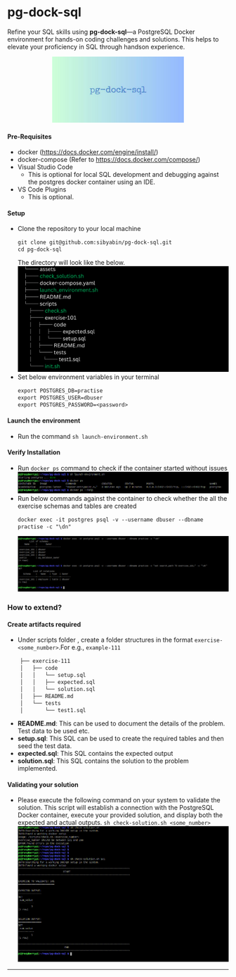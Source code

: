 # pg-dock-sql
Refine your SQL skills using **pg-dock-sql**—a PostgreSQL Docker environment for hands-on coding challenges and solutions. This helps to elevate your proficiency in SQL through handson experience.

<p align="center">
<img width="300px" hiegth="300px" src="assets/pg-dock-sql.jpg"> </img>
</p>


#### Pre-Requisites
- docker (https://docs.docker.com/engine/install/)
- docker-compose (Refer to https://docs.docker.com/compose/)
- Visual Studio Code 
    - This is optional for local SQL development and debugging against the postgres docker container using an IDE.
- VS Code Plugins
    - This is optional.


#### Setup
- Clone the repository to your local machine
    ``` 
    git clone git@github.com:sibyabin/pg-dock-sql.git
    cd pg-dock-sql
    ```
    The directory will look like the below.
    ![Repository Structure](assets/repo-structure.jpg)
- Set below environment variables in your terminal
    ```
    export POSTGRES_DB=practise
    export POSTGRES_USER=dbuser
    export POSTGRES_PASSWORD=<password>
    ```
#### Launch the environment
- Run the command `sh launch-environment.sh `

#### Verify Installation
- Run `docker ps` command to check if the container started without issues
    ![](/assets/verify-setup1.png)
- Run below commands against the container to check whether the all the exercise schemas and tables are created 
    ```
    docker exec -it postgres psql -v --username dbuser --dbname practise -c "\dn"
    ```
    ![](/assets/verify-setup2.png)

### How to extend?

#### Create artifacts required
- Under scripts folder , create a folder structures in the format `exercise-<some_number>`.For e.g., `example-111`
```
    ├── exercise-111
    │   ├── code
    │   │   └── setup.sql
    │   │   ├── expected.sql
    │   │   └── solution.sql
    │   ├── README.md
    │   └── tests
    │       └── test1.sql
```

- **README.md**: This can be used to document the details of the problem. Test data to be used etc.
- **setup.sql**: This SQL can be used to create the required tables and then seed the test data.
- **expected.sql**: This SQL contains the expected output
- **solution.sql**: This SQL contains the solution to the problem implemented.


#### Validating your solution
- Please execute the following command on your system to validate the solution. This script will establish a connection with the PostgreSQL Docker container, execute your provided solution, and display both the expected and actual outputs.
    ``` sh check-solution.sh <some_number> ```
    ![validate solution](/assets/checking-solution.png)
--- 